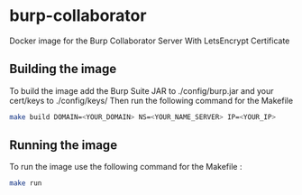 # burp-collaborator

Docker image for the Burp Collaborator Server With LetsEncrypt Certificate

## Building the image

To build the image add the Burp Suite JAR to ./config/burp.jar and your cert/keys to ./config/keys/
Then run the following command for the Makefile

```bash
make build DOMAIN=<YOUR_DOMAIN> NS=<YOUR_NAME_SERVER> IP=<YOUR_IP>
```

## Running the image

To run the image use the following command for the Makefile :

```bash
make run
```
